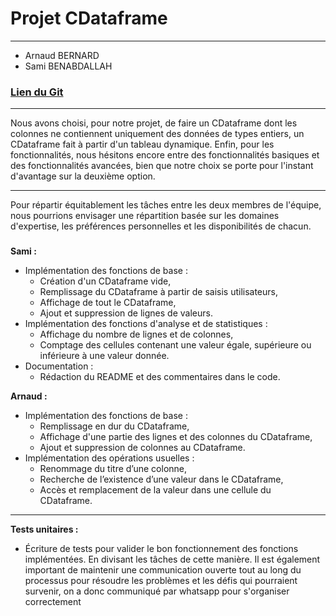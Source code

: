 # **Projet CDataframe**

---
* Arnaud BERNARD
* Sami BENABDALLAH

### **[Lien du Git](https://github.com/Arnaud-Bnd/Projet_CDataframe/tree/main)**

---

Nous avons choisi, pour notre projet, de faire un CDataframe dont les colonnes ne contiennent uniquement des données de types entiers, un CDataframe fait à partir d'un tableau dynamique.
Enfin, pour les fonctionnalités, nous hésitons encore entre des fonctionnalités basiques et des fonctionnalités avancées, bien que notre choix se porte pour l'instant d'avantage sur la deuxième option.

---
Pour répartir équitablement les tâches entre les deux membres de l'équipe, nous pourrions envisager une répartition basée sur les domaines d'expertise, les préférences personnelles et les disponibilités de chacun.

###
**Sami :**
* Implémentation des fonctions de base :
  * Création d'un CDataframe vide,
  * Remplissage du CDataframe à partir de saisis utilisateurs,
  * Affichage de tout le CDataframe,
  * Ajout et suppression de lignes de valeurs.
* Implémentation des fonctions d'analyse et de statistiques :
  * Affichage du nombre de lignes et de colonnes,
  * Comptage des cellules contenant une valeur égale, supérieure ou inférieure à une valeur donnée.
* Documentation : 
  * Rédaction du README et des commentaires dans le code.

**Arnaud :**
* Implémentation des fonctions de base :
  * Remplissage en dur du CDataframe,
  * Affichage d'une partie des lignes et des colonnes du CDataframe,
  * Ajout et suppression de colonnes au CDataframe.
* Implémentation des opérations usuelles :
  * Renommage du titre d’une colonne,
  * Recherche de l’existence d’une valeur dans le CDataframe,
  * Accès et remplacement de la valeur dans une cellule du CDataframe.
---
**Tests unitaires :**
* Écriture de tests pour valider le bon fonctionnement des fonctions implémentées.
En divisant les tâches de cette manière.
Il est également important de maintenir une communication ouverte tout au long du processus pour résoudre les problèmes et les défis qui pourraient survenir, on a donc communiqué par whatsapp pour s'organiser correctement
